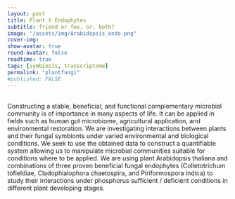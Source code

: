 ```yaml
---
layout: post
title: Plant X Endophytes
subtitle: friend or foe, or, both?
image: "/assets/img/Arabidopsis_endo.png"
cover-img:
show-avatar: true
round-avatar: false
readtime: true
tags: [symbiosis, transcriptome]
permalink: "plantfungi"
#published: FALSE
---
```

<br>
Constructing a stable, beneficial, and functional complementary microbial community is of importance in many
aspects of life. It can be applied in fields such as human gut microbiome, agricultural application, and
environmental restoration. We are investigating interactions between plants and their fungal symbionts under
varied environmental and biological conditions. We seek to use the obtained data to construct a quantifiable
system allowing us to manipulate microbial communities suitable for conditions where to be applied.
We are using plant Arabidopsis thaliana and combinations of three proven beneficial fungal endophytes
(Colletotrichum tofieldiae, Cladophialophora chaetospira, and Piriformospora indica) to study their interactions
under phosphorus sufficient / deficient conditions in different plant developing stages.
